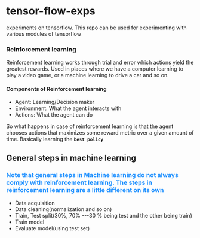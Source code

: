 # tensor-flow-exps
experiments on tensorflow. This repo can be used for experimenting with various modules of tensorflow

### Reinforcement learning

Reinforcement learning works through trial and error which actions yield the greatest rewards. Used in places where we have a computer learning to play a video game, or a machine learning to drive a car and so on. 

#### Components of Reinforcement learning

* Agent: Learning/Decision maker
* Environment: What the agent interacts with
* Actions: What the agent can do

So what happens in case of reinforcement learning is that the agent chooses actions that maximizes some reward metric over a given amount of time. Basically learning the **`best policy`**

## General steps in machine learning

<h3 style="color:DodgerBlue;">Note that general steps in Machine learning do not always comply with reinforcement learning. The steps in reinforcement learning are a little different on its own</h3>

* Data acquisition
* Data cleaning(normalization and so on)
* Train, Test split(30%, 70% ---30 % being test and the other being train)
* Train model
* Evaluate model(using test set)


